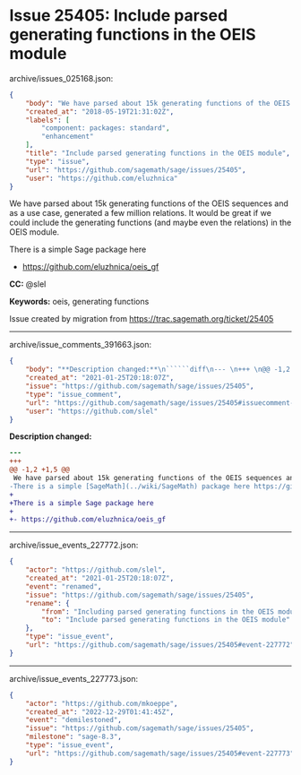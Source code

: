 # Issue 25405: Include parsed generating functions in the OEIS module

archive/issues_025168.json:
```json
{
    "body": "We have parsed about 15k generating functions of the OEIS sequences and as a use case, generated a few million relations. It would be great if we could include the generating functions (and maybe even the relations) in the OEIS module.\n\nThere is a simple Sage package here \n\n- https://github.com/eluzhnica/oeis_gf\n\n**CC:**  @slel\n\n**Keywords:** oeis, generating functions\n\nIssue created by migration from https://trac.sagemath.org/ticket/25405\n\n",
    "created_at": "2018-05-19T21:31:02Z",
    "labels": [
        "component: packages: standard",
        "enhancement"
    ],
    "title": "Include parsed generating functions in the OEIS module",
    "type": "issue",
    "url": "https://github.com/sagemath/sage/issues/25405",
    "user": "https://github.com/eluzhnica"
}
```
We have parsed about 15k generating functions of the OEIS sequences and as a use case, generated a few million relations. It would be great if we could include the generating functions (and maybe even the relations) in the OEIS module.

There is a simple Sage package here 

- https://github.com/eluzhnica/oeis_gf

**CC:**  @slel

**Keywords:** oeis, generating functions

Issue created by migration from https://trac.sagemath.org/ticket/25405





---

archive/issue_comments_391663.json:
```json
{
    "body": "**Description changed:**\n``````diff\n--- \n+++ \n@@ -1,2 +1,5 @@\n We have parsed about 15k generating functions of the OEIS sequences and as a use case, generated a few million relations. It would be great if we could include the generating functions (and maybe even the relations) in the OEIS module.\n-There is a simple [SageMath](../wiki/SageMath) package here https://github.com/eluzhnica/oeis_gf\n+\n+There is a simple Sage package here \n+\n+- https://github.com/eluzhnica/oeis_gf\n``````\n",
    "created_at": "2021-01-25T20:18:07Z",
    "issue": "https://github.com/sagemath/sage/issues/25405",
    "type": "issue_comment",
    "url": "https://github.com/sagemath/sage/issues/25405#issuecomment-391663",
    "user": "https://github.com/slel"
}
```

**Description changed:**
``````diff
--- 
+++ 
@@ -1,2 +1,5 @@
 We have parsed about 15k generating functions of the OEIS sequences and as a use case, generated a few million relations. It would be great if we could include the generating functions (and maybe even the relations) in the OEIS module.
-There is a simple [SageMath](../wiki/SageMath) package here https://github.com/eluzhnica/oeis_gf
+
+There is a simple Sage package here 
+
+- https://github.com/eluzhnica/oeis_gf
``````




---

archive/issue_events_227772.json:
```json
{
    "actor": "https://github.com/slel",
    "created_at": "2021-01-25T20:18:07Z",
    "event": "renamed",
    "issue": "https://github.com/sagemath/sage/issues/25405",
    "rename": {
        "from": "Including parsed generating functions in the OEIS module",
        "to": "Include parsed generating functions in the OEIS module"
    },
    "type": "issue_event",
    "url": "https://github.com/sagemath/sage/issues/25405#event-227772"
}
```



---

archive/issue_events_227773.json:
```json
{
    "actor": "https://github.com/mkoeppe",
    "created_at": "2022-12-29T01:41:45Z",
    "event": "demilestoned",
    "issue": "https://github.com/sagemath/sage/issues/25405",
    "milestone": "sage-8.3",
    "type": "issue_event",
    "url": "https://github.com/sagemath/sage/issues/25405#event-227773"
}
```
